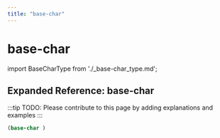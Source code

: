 ```yaml
---
title: "base-char"
---
```


# base-char

import BaseCharType from './_base-char_type.md';

<BaseCharType />

## Expanded Reference: base-char

:::tip
TODO: Please contribute to this page by adding explanations and examples
:::

```lisp
(base-char )
```
